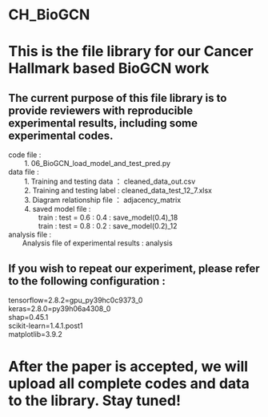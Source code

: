 # CH_BioGCN

# This is the file library for our Cancer Hallmark based BioGCN work
## The current purpose of this file library is to provide reviewers with reproducible experimental results, including some experimental codes.
code file :             <br />
&emsp;&emsp; 1. 06_BioGCN_load_model_and_test_pred.py            <br />
data file :             <br />
&emsp;&emsp; 1. Training and testing data ： cleaned_data_out.csv            <br />
&emsp;&emsp; 2. Training and testing label : cleaned_data_test_12_7.xlsx            <br />
&emsp;&emsp; 3. Diagram relationship file ： adjacency_matrix            <br />
&emsp;&emsp; 4. saved model file :             <br />
&emsp;&emsp;&emsp;&emsp; train : test = 0.6 : 0.4 : save_model(0.4)_18            <br />
&emsp;&emsp;&emsp;&emsp; train : test = 0.8 : 0.2 : save_model(0.2)_12            <br />
analysis file :     <br />
&emsp;&emsp;Analysis file of experimental results : analysis    <br />


## If you wish to repeat our experiment, please refer to the following configuration :     <br />

tensorflow=2.8.2=gpu_py39hc0c9373_0     <br />
keras=2.8.0=py39h06a4308_0     <br />
shap=0.45.1     <br />
scikit-learn=1.4.1.post1     <br />
matplotlib=3.9.2     <br />

# After the paper is accepted, we will upload all complete codes and data to the library. Stay tuned!

